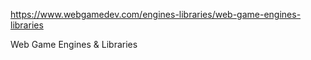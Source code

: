 https://www.webgamedev.com/engines-libraries/web-game-engines-libraries

Web Game Engines & Libraries
